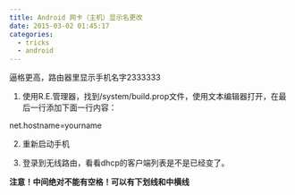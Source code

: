 ```yaml
---
title: Android 网卡（主机）显示名更改
date: 2015-03-02 01:45:17
categories:
  - tricks
  - android
---
```


逼格更高，路由器里显示手机名字2333333

<!-- more -->

 

1. 使用R.E.管理器，找到/system/build.prop文件，使用文本编辑器打开，在最后一行添加下面一行内容：

net.hostname=yourname

2. 重新启动手机

3. 登录到无线路由，看看dhcp的客户端列表是不是已经变了。
 

 

 

**注意！中间绝对不能有空格！可以有下划线和中横线**
